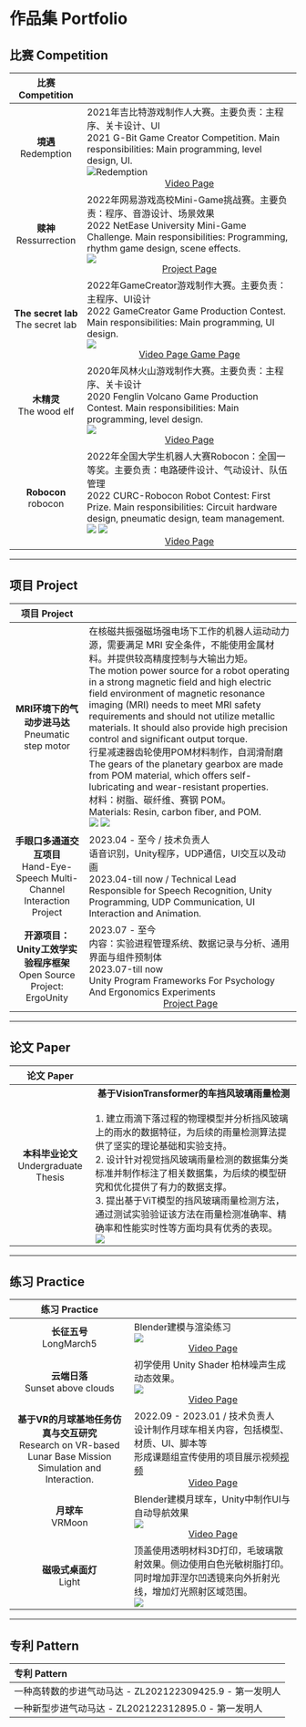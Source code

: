 # 作品集 Portfolio

## 比赛 Competition

| 比赛 Competition |            |
| :---------------------------------------------: | :-------------------------------------------------- |
|        **境遇**  <br /> Redemption        | 2021年吉比特游戏制作人大赛。主要负责：主程序、关卡设计、UI<br />2021 G-Bit Game Creator Competition. Main responsibilities: Main programming, level design, UI.<br /> ![Redemption](../../../../img/Portfolio/Redemption.jpg)  <br /> <center><a href="https://www.bilibili.com/video/BV1RT411H7tK/?share_source=copy_web&vd_source=74ebe4f9a61d63ea513707463ca0d86f" class="btn btn-default btn-sm" role="button">Video Page </a></center> |
|      **赎神**  <br /> Ressurrection      | 2022年网易游戏高校Mini-Game挑战赛。主要负责：程序、音游设计、场景效果<br />2022 NetEase University Mini-Game Challenge. Main responsibilities: Programming, rhythm game design, scene effects. <br /> ![](https://academy.fp.ps.netease.com/file/635a1260cbe51b63beef9af2OtOiwwaS04?fop=imageView/2/w/800)  <br /> <center><a href="https://game.academy.163.com/event/mg-2022?page=works&id=2714" class="btn btn-default btn-sm" role="button">Project Page </a></center>|
| **The secret lab**  <br /> The secret lab | 2022年GameCreator游戏制作大赛。主要负责：主程序、UI设计<br />2022 GameCreator Game Production Contest. Main responsibilities: Main programming, UI design. <br /> ![](../../../../img/Portfolio/SecretLab.jpg)  <br /> <center><a href="https://www.bilibili.com/video/BV1Fz4y1q7e9/?share_source=copy_web&vd_source=74ebe4f9a61d63ea513707463ca0d86f" class="btn btn-default btn-sm" role="button">Video Page </a><a href="https://www.gamecreator.com.cn/work/det/550?reid=8250" class="btn btn-default btn-sm" role="button">Game Page </a></center>|
|      **木精灵**  <br /> The wood elf      | 2020年风林火山游戏制作大赛。主要负责：主程序、关卡设计<br />2020 Fenglin Volcano Game Production Contest. Main responsibilities: Main programming, level design. <br /> ![](../../../../img/Portfolio/WoodElf.jpg)  <br /> <center> <a href="https://www.bilibili.com/video/BV1om4y117b9/?share_source=copy_web&vd_source=74ebe4f9a61d63ea513707463ca0d86f" class="btn btn-default btn-sm" role="button">Video Page </a> </center>|
|        **Robocon**  <br /> robocon        | 2022年全国大学生机器人大赛Robocon：全国一等奖。主要负责：电路硬件设计、气动设计、队伍管理<br />2022 CURC-Robocon Robot Contest: First Prize. Main responsibilities: Circuit hardware design, pneumatic design, team management. <br /> ![](../../../../img/Portfolio/Pangolin.jpg)  ![](../../../../img/Portfolio/RCWinPhoto.jpg) <br /> <center> <a href="https://www.bilibili.com/video/BV1pV4y1V7vp/?share_source=copy_web&vd_source=74ebe4f9a61d63ea513707463ca0d86f" class="btn btn-default btn-sm" role="button">Video Page </a> </center>|

***

## 项目 Project

|项目 Project |             |
| :------------------------------------: | :---------------------------------------------- |
|              **MRI环境下的气动步进马达** <br /> Pneumatic step motor              | 在核磁共振强磁场强电场下工作的机器人运动动力源，需要满足 MRI 安全条件，不能使用金属材料。并提供较高精度控制与大输出力矩。<br />The motion power source for a robot operating in a strong magnetic field and high electric field environment of magnetic resonance imaging (MRI) needs to meet MRI safety requirements and should not utilize metallic materials. It should also provide high precision control and significant output torque.<br />行星减速器齿轮使用POM材料制作，自润滑耐磨<br />The gears of the planetary gearbox are made from POM material, which offers self-lubricating and wear-resistant properties.  <br /> 材料：树脂、碳纤维、赛钢 POM。<br />Materials: Resin, carbon fiber, and POM.<br />![](../../../../../img/Tch/Step_Motor_0.png) ![](../../../../../img/Tch/Step_Motor_1.png) |
| **手眼口多通道交互项目** <br /> Hand-Eye-Speech Multi-Channel Interaction Project | 2023.04 - 至今 / 技术负责人<br /> 语音识别，Unity程序，UDP通信，UI交互以及动画 <br />2023.04-till now / Technical Lead<br />Responsible for Speech Recognition, Unity Programming, UDP Communication, UI Interaction and Animation.|
|     **开源项目：Unity工效学实验程序框架**<br />Open Source Project: ErgoUnity     | 2023.07 - 至今<br /> 内容：实验进程管理系统、数据记录与分析、通用界面与组件预制体 <br />2023.07-till now<br />Unity Program Frameworks For Psychology And Ergonomics Experiments <br /> <center><a href="https://github.com/Kannmu/ErgoLabUnity" class="btn btn-default btn-sm" role="button">Project Page </a></center>|

***

## 论文 Paper

|    论文 Paper |     |
| :---------------------: | :--------------------------------- |
| **本科毕业论文** <br /> Undergraduate Thesis | **<center> 基于VisionTransformer的车挡风玻璃雨量检测 </center>** <br /> 1. 建立雨滴下落过程的物理模型并分析挡风玻璃上的雨水的数据特征，为后续的雨量检测算法提供了坚实的理论基础和实验支持。<br />2. 设计针对视觉挡风玻璃雨量检测的数据集分类标准并制作标注了相关数据集，为后续的模型研究和优化提供了有力的数据支撑。<br />3. 提出基于ViT模型的挡风玻璃雨量检测方法，通过测试实验验证该方法在雨量检测准确率、精确率和性能实时性等方面均具有优秀的表现。<br /> ![](../../../../../img/Portfolio/VisionTransformer.png) |

***

## 练习 Practice

|     练习 Practice        |                 |
| :----------------: | :---------------------|
| **长征五号** <br /> LongMarch5   | Blender建模与渲染练习<br /> ![](../../../../img/Portfolio/LongMarch5.jpg)  <br /> <center> <a href="https://www.bilibili.com/video/BV1ZP411U7uA/?share_source=copy_web&vd_source=74ebe4f9a61d63ea513707463ca0d86f" class="btn btn-default btn-sm" role="button">Video Page </a> </center>|
|**云端日落** <br /> Sunset above clouds  | 初学使用 Unity Shader 柏林噪声生成动态效果。<br /> ![](../../../../img/Portfolio/Sunset_Above_Cloud.jpg)  <br /><center> <a href="https://www.bilibili.com/video/BV16c411n7HT/?share_source=copy_web&vd_source=74ebe4f9a61d63ea513707463ca0d86f" class="btn btn-default btn-sm" role="button">Video Page </a> </center>|
| **基于VR的月球基地任务仿真与交互研究**<br />Research on VR-based Lunar Base Mission Simulation and Interaction. | 2022.09 - 2023.01 / 技术负责人<br /> 设计制作月球车相关内容，包括模型、材质、UI、脚本等<br />形成课题组宣传使用的项目展示视频[视频](https://pan.baidu.com/s/1igaP4BJZajo5akteMqAluw?pwd=geka)  <br /> <center> <a href="https://pan.baidu.com/s/1igaP4BJZajo5akteMqAluw?pwd=geka" class="btn btn-default btn-sm" role="button">Video Page </a> </center> |
|**月球车** <br /> VRMoon   | Blender建模月球车，Unity中制作UI与自动导航效果<br /> ![](../../../../img/Portfolio/VRMoon.jpg)  <br /> <center> <a href="https://www.bilibili.com/video/BV1GT411p7pz/?share_source=copy_web&vd_source=74ebe4f9a61d63ea513707463ca0d86f" class="btn btn-default btn-sm" role="button">Video Page </a> </center>|
|**磁吸式桌面灯** <br /> Light  | 顶盖使用透明材料3D打印，毛玻璃散射效果。侧边使用白色光敏树脂打印。同时增加菲涅尔凹透镜来向外折射光线，增加灯光照射区域范围。<br /> ![](../../../../../img/Tch/Light_3.png)|

***

## 专利 Pattern

| **专利 Pattern**                                    |
| :-------------------------------------------------------- |
| 一种高转数的步进气动马达 - ZL202122309425.9 -  第一发明人 |
| 一种新型步进气动马达 -  ZL202122312895.0 -  第一发明人    |
